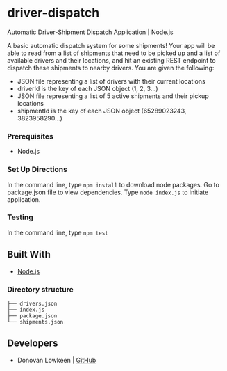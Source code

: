 # driver-dispatch
Automatic Driver-Shipment Dispatch Application | Node.js

A basic automatic dispatch system for some shipments! Your app will be able to read from a list of shipments that need to be picked up and a list of available drivers and their locations, and hit an existing REST endpoint to dispatch these shipments to nearby drivers.
You are given the following:
- JSON file representing a list of drivers with their current locations
- driverId is the key of each JSON object (1, 2, 3...)
- JSON file representing a list of 5 active shipments and their pickup locations
- shipmentId is the key of each JSON object (65289023243, 3823958290...)

### Prerequisites

* Node.js

### Set Up Directions
In the command line, type `npm install` to download node packages. Go to package.json file to view dependencies.
Type `node index.js` to initiate application.

### Testing
In the command line, type `npm test`

## Built With

* [Node.js](https://nodejs.org/en/) 

### Directory structure
```
├── drivers.json
├── index.js
├── package.json              
└── shipments.json              
```

## Developers
- Donovan Lowkeen | [GitHub](https://github.com/dlowkeen)
